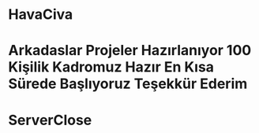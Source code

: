 # HavaCiva
# Arkadaslar Projeler Hazırlanıyor 100 Kişilik Kadromuz Hazır En Kısa Sürede Başlıyoruz Teşekkür Ederim
# ServerClose
